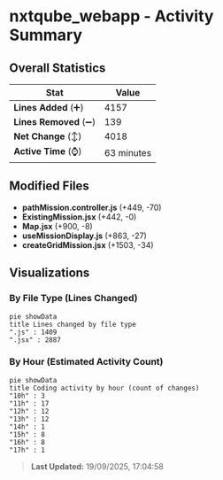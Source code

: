 # nxtqube_webapp - Activity Summary 

## Overall Statistics

| Stat                   | Value                                                             |
| ---------------------- | ----------------------------------------------------------------- |
| **Lines Added** (➕)   | 4157                                          |
| **Lines Removed** (➖) | 139                                        |
| **Net Change** (↕)    | 4018                |
| **Active Time** (⌚)   | 63 minutes |


## Modified Files
- **pathMission.controller.js** (+449, -70)
- **ExistingMission.jsx** (+442, -0)
- **Map.jsx** (+900, -8)
- **useMissionDisplay.js** (+863, -27)
- **createGridMission.jsx** (+1503, -34)

## Visualizations

### By File Type (Lines Changed)

```mermaid
pie showData
title Lines changed by file type
".js" : 1409
".jsx" : 2887
```

### By Hour (Estimated Activity Count)

```mermaid
pie showData
title Coding activity by hour (count of changes)
"10h" : 3
"11h" : 17
"12h" : 12
"13h" : 12
"14h" : 1
"15h" : 8
"16h" : 8
"17h" : 1
```


> **Last Updated:** 19/09/2025, 17:04:58